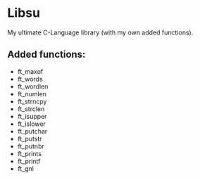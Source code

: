 # Libsu
My ultimate C-Language library (with my own added functions).

## Added functions:

- ft_maxof
- ft_words
- ft_wordlen
- ft_numlen
- ft_strncpy
- ft_strclen
- ft_isupper
- ft_islower
- ft_putchar
- ft_putstr
- ft_putnbr
- ft_prints
- ft_printf
- ft_gnl
